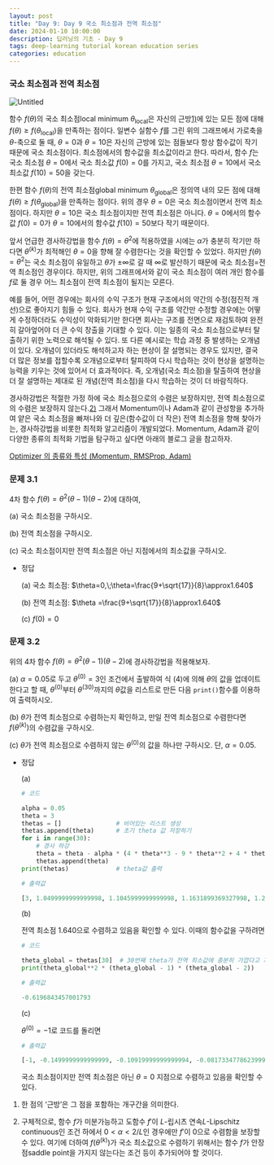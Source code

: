 ```yaml
---
layout: post
title: "Day 9: Day 9 국소 최소점과 전역 최소점"
date: 2024-01-10 10:00:00
description: 딥러닝의 기초 - Day 9
tags: deep-learning tutorial korean education series
categories: education
---
```



### 국소 최소점과 전역 최소점

![Untitled](Day%209%20%EA%B5%AD%EC%86%8C%20%EC%B5%9C%EC%86%8C%EC%A0%90%EA%B3%BC%20%EC%A0%84%EC%97%AD%20%EC%B5%9C%EC%86%8C%EC%A0%90%20161f0f24f931802a97f3e1b6d06aea24/Untitled.png)

함수 $f(\theta)$의 국소 최소점local minimum $\theta_\text{local}$은 자신의 근방[1)](../%EB%94%A5%EB%9F%AC%EB%8B%9D%EC%9D%98%20%EA%B8%B0%EC%B4%88%201324bd13f66146f98bdc8507e4170cc9.md)에 있는 모든 점에 대해 $f(\theta)\ge f(\theta_\text{local})$을 만족하는 점이다. 일변수 실함수 $f$를 그린 위의 그래프에서 가로축을 $\theta$-축으로 둘 때, $\theta=0$과 $\theta=10$은 자신의 근방에 있는 점들보다 항상 함수값이 작기 때문에 국소 최소점이다. 최소점에서의 함수값을 최소값이라고 한다. 따라서, 함수 $f$는 국소 최소점 $\theta=0$에서 국소 최소값 $f(0)=0$를 가지고, 국소 최소점  $\theta=10$에서 국소 최소값 $f(10)=50$을 갖는다.

한편 함수 $f(\theta)$의 전역 최소점global minimum $\theta_\text{global}$은 정의역 내의 모든 점에 대해 $f(\theta)\ge f(\theta_\text{global})$을 만족하는 점이다. 위의 경우 $\theta=0$은 국소 최소점이면서 전역 최소점이다. 하지만 $\theta=10$은 국소 최소점이지만 전역 최소점은 아니다. $\theta=0$에서의 함수값 $f(0)=0$가 $\theta=10$에서의 함수값 $f(10)=50$보다 작기 때문이다.

앞서 언급한 경사하강법을 함수 $f(\theta)=\theta^2$에 적용하였을 시에는 $\alpha$가 충분히 작기만 하다면 $\theta^{(k)}$가 최적해인 $\theta=0$을 향해 잘 수렴한다는 것을 확인할 수 있었다. 하지만 $f(\theta)=\theta^2$는 국소 최소점이 유일하고 $\theta$가 $\pm \infty$로 갈 때 $\infty$로 발산하기 때문에 국소 최소점=전역 최소점인 경우이다. 하지만, 위의 그래프에서와 같이 국소 최소점이 여러 개인 함수를 $f$로 둘 경우 어느 최소점이 전역 최소점이 될지는 모른다.

예를 들어, 어떤 경우에는 회사의 수익 구조가 현재 구조에서의 약간의 수정(점진적 개선)으로 좋아지기 힘들 수 있다. 회사가 현재 수익 구조를 약간만 수정할 경우에는 어떻게 수정하더라도 수익성이 악화되기만 한다면 회사는 구조를 전면으로 재검토하여 완전히 갈아엎어야 더 큰 수익 창출을 기대할 수 있다. 이는 일종의 국소 최소점으로부터 탈출하기 위한 노력으로 해석될 수 있다. 또 다른 예시로는 학습 과정 중 발생하는 오개념이 있다. 오개념이 있더라도 해석하고자 하는 현상이 잘 설명되는 경우도 있지만, 결국 더 많은 정보를 접할수록 오개념으로부터 탈피하여 다시 학습하는 것이 현상을 설명하는 능력을 키우는 것에 있어서 더 효과적이다. 즉, 오개념(국소 최소점)을 탈출하여 현상을 더 잘 설명하는 제대로 된 개념(전역 최소점)을 다시 학습하는 것이 더 바람직하다.

경사하강법은 적절한 가정 하에 국소 최소점으로의 수렴은 보장하지만, 전역 최소점으로의 수렴은 보장하지 않는다.[2)](../%EB%94%A5%EB%9F%AC%EB%8B%9D%EC%9D%98%20%EA%B8%B0%EC%B4%88%201324bd13f66146f98bdc8507e4170cc9.md) 그래서 Momentum이나 Adam과 같이 관성항을 추가하여 얕은 국소 최소점을 빠져나와 더 깊은(함수값이 더 작은) 전역 최소점을 향해 찾아가는, 경사하강법을 비롯한 최적화 알고리즘이 개발되었다. Momentum, Adam과 같이 다양한 종류의 최적화 기법을 탐구하고 싶다면 아래의 블로그 글을 참고하자.

[Optimizer 의 종류와 특성 (Momentum, RMSProp, Adam)](https://onevision.tistory.com/entry/Optimizer-%EC%9D%98-%EC%A2%85%EB%A5%98%EC%99%80-%ED%8A%B9%EC%84%B1-Momentum-RMSProp-Adam)

### 문제 3.1

4차 함수 $f(\theta)=\theta^2(\theta-1)(\theta-2)$에 대하여,

(a) 국소 최소점을 구하시오.

(b) 전역 최소점을 구하시오.

(c) 국소 최소점이지만 전역 최소점은 아닌 지점에서의 최소값을 구하시오.

- 정답
    
    (a) 국소 최소점: $\theta=0,\;\theta=\frac{9+\sqrt{17}}{8}\approx1.640$
    
    (b) 전역 최소점: $\theta =\frac{9+\sqrt{17}}{8}\approx1.640$
    
    (c) $f(0)=0$
    

### **문제 3.2**

위의 4차 함수 $f(\theta)=\theta^2(\theta-1)(\theta-2)$에 경사하강법을 적용해보자.

(a) $\alpha=0.05$로 두고 $\theta^{(0)}=3$인 조건에서 출발하여 식 $(4)$에 의해 $\theta$의 값을 업데이트한다고 할 때,
$\theta^{(0)}$부터 $\theta^{(30)}$까지의 $\theta$값을 리스트로 만든 다음 `print()`함수를 이용하여 출력하시오.

(b) $\theta$가 전역 최소점으로 수렴하는지 확인하고, 만일 전역 최소점으로 수렴한다면 $f(\theta^{(k)})$의 수렴값을 구하시오.

(c) $\theta$가 전역 최소점으로 수렴하지 않는 $\theta^{(0)}$의 값을 하나만 구하시오. 단, $\alpha=0.05$.

- 정답
    
    (a)
    
    ```python
    # 코드
    
    alpha = 0.05
    theta = 3
    thetas = []               # 비어있는 리스트 생성
    thetas.append(theta)      # 초기 theta 값 저장하기
    for i in range(30):
        # 경사 하강
        theta = theta - alpha * (4 * theta**3 - 9 * theta**2 + 4 * theta)
        thetas.append(theta)
    print(thetas)             # theta값 출력
    ```
    
    ```python
    # 출력값
    
    [3, 1.0499999999999998, 1.1045999999999998, 1.1631899369327998, 1.2246451065084327, 1.2872724414731267, 1.3488794094514513, 1.4070169240305987, 1.4593836892273668, 1.5042779940878397, 1.540914144056721, 1.5694643322257227, 1.5908330465698923, 1.6063037620026415, 1.6172175322689708, 1.6247689357696435, 1.629921406541151, 1.6334027143439558, 1.6357390290643616, 1.6372997348435627, 1.6383390867159184, 1.6390298045931315, 1.6394881953333464, 1.6397921226262633, 1.6399935122140699, 1.640126903506169, 1.6402152319777135, 1.6402737104854812, 1.6403124220218963, 1.6403380462312662, 1.640355006705482]
    ```
    
    (b)
    
    전역 최소점 1.640으로 수렴하고 있음을 확인할 수 있다. 이때의 함수값을 구하려면
    
    ```python
    # 코드
    
    theta_global = thetas[30]  # 30번째 theta가 전역 최소값에 충분히 가깝다고 가정
    print(theta_global**2 * (theta_global - 1) * (theta_global - 2))
    ```
    
    ```python
    # 출력값
    
    -0.6196843457001793
    ```
    
    (c)
    
    $\theta^{(0)}=-1$로 코드를 돌리면
    
    ```python
    # 출력값
    
    [-1, -0.1499999999999999, -0.10919999999999994, -0.08173347786239996, -0.06227141782417553, -0.0480238616518109, -0.037359106839121914, -0.029248790740098913, -0.023009056880295777, -0.018166571714116383, -0.01438354734163941, -0.011413143825789467, -0.00907160079235181, -0.0072200990529043794, -0.0057525455421655915, -0.004587107060241312, -0.0036601976461915, -0.002922119638721227, -0.0023338482682754252, -0.001864624990714408, -0.0014901341241158653, -0.0011911074126556803, -0.0009522471605601266, -0.0007613895071587255, -0.0006088506461576267, -0.00048691365718682596, -0.00038942421445218494, -0.00031147111670195584, -0.0002491332309026941, -0.00019927865131451355, -0.00015940504907746946]
    ```
    
    국소 최소점이지만 전역 최소점은 아닌 $\theta=0$ 지점으로 수렴하고 있음을 확인할 수 있다.
    

1) 한 점의 ‘근방’은 그 점을 포함하는 개구간을 의미한다.

2) 구체적으로, 함수 $f$가 미분가능하고 도함수 $f'$이 $L$-립시츠 연속$L$-Lipschitz continuous인 조건 하에서 $0 < \alpha < 2/L$인 경우에만 $f'$이 $0$으로 수렴함을 보장할 수 있다. 여기에 더하여 $f(\theta^{(k)})$가 국소 최소값으로 수렴하기 위해서는 함수 $f$가 안장점saddle point을 가지지 않는다는 조건 등이 추가되어야 할 것이다.